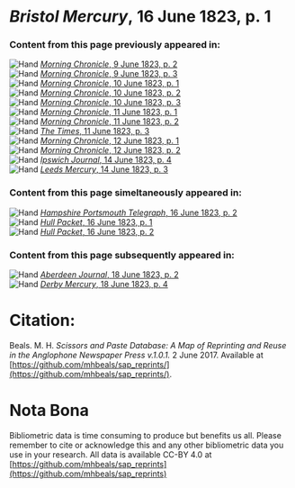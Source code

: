# *Bristol Mercury*, 16 June 1823, p. 1  
  
### Content from this page previously appeared in:  
![Hand](http://scissorsandpaste.net/wp-content/uploads/2017/06/smallhandpointer.png) [*Morning Chronicle*, 9 June 1823, p. 2](https://mhbeals.github.io/sap_html/Morning-Chronicle/Morning-Chronicle-9-June-1823-p-2)  
![Hand](http://scissorsandpaste.net/wp-content/uploads/2017/06/smallhandpointer.png) [*Morning Chronicle*, 9 June 1823, p. 3](https://mhbeals.github.io/sap_html/Morning-Chronicle/Morning-Chronicle-9-June-1823-p-3)  
![Hand](http://scissorsandpaste.net/wp-content/uploads/2017/06/smallhandpointer.png) [*Morning Chronicle*, 10 June 1823, p. 1](https://mhbeals.github.io/sap_html/Morning-Chronicle/Morning-Chronicle-10-June-1823-p-1)  
![Hand](http://scissorsandpaste.net/wp-content/uploads/2017/06/smallhandpointer.png) [*Morning Chronicle*, 10 June 1823, p. 2](https://mhbeals.github.io/sap_html/Morning-Chronicle/Morning-Chronicle-10-June-1823-p-2)  
![Hand](http://scissorsandpaste.net/wp-content/uploads/2017/06/smallhandpointer.png) [*Morning Chronicle*, 10 June 1823, p. 3](https://mhbeals.github.io/sap_html/Morning-Chronicle/Morning-Chronicle-10-June-1823-p-3)  
![Hand](http://scissorsandpaste.net/wp-content/uploads/2017/06/smallhandpointer.png) [*Morning Chronicle*, 11 June 1823, p. 1](https://mhbeals.github.io/sap_html/Morning-Chronicle/Morning-Chronicle-11-June-1823-p-1)  
![Hand](http://scissorsandpaste.net/wp-content/uploads/2017/06/smallhandpointer.png) [*Morning Chronicle*, 11 June 1823, p. 2](https://mhbeals.github.io/sap_html/Morning-Chronicle/Morning-Chronicle-11-June-1823-p-2)  
![Hand](http://scissorsandpaste.net/wp-content/uploads/2017/06/smallhandpointer.png) [*The Times*, 11 June 1823, p. 3](https://mhbeals.github.io/sap_html/The-Times/The-Times-11-June-1823-p-3)  
![Hand](http://scissorsandpaste.net/wp-content/uploads/2017/06/smallhandpointer.png) [*Morning Chronicle*, 12 June 1823, p. 1](https://mhbeals.github.io/sap_html/Morning-Chronicle/Morning-Chronicle-12-June-1823-p-1)  
![Hand](http://scissorsandpaste.net/wp-content/uploads/2017/06/smallhandpointer.png) [*Morning Chronicle*, 12 June 1823, p. 2](https://mhbeals.github.io/sap_html/Morning-Chronicle/Morning-Chronicle-12-June-1823-p-2)  
![Hand](http://scissorsandpaste.net/wp-content/uploads/2017/06/smallhandpointer.png) [*Ipswich Journal*, 14 June 1823, p. 4](https://mhbeals.github.io/sap_html/Ipswich-Journal/Ipswich-Journal-14-June-1823-p-4)  
![Hand](http://scissorsandpaste.net/wp-content/uploads/2017/06/smallhandpointer.png) [*Leeds Mercury*, 14 June 1823, p. 3](https://mhbeals.github.io/sap_html/Leeds-Mercury/Leeds-Mercury-14-June-1823-p-3)  
  
### Content from this page simeltaneously appeared in:  
![Hand](http://scissorsandpaste.net/wp-content/uploads/2017/06/smallhandpointer.png) [*Hampshire Portsmouth Telegraph*, 16 June 1823, p. 2](https://mhbeals.github.io/sap_html/Hampshire-Portsmouth-Telegraph/Hampshire-Portsmouth-Telegraph-16-June-1823-p-2)  
![Hand](http://scissorsandpaste.net/wp-content/uploads/2017/06/smallhandpointer.png) [*Hull Packet*, 16 June 1823, p. 1](https://mhbeals.github.io/sap_html/Hull-Packet/Hull-Packet-16-June-1823-p-1)  
![Hand](http://scissorsandpaste.net/wp-content/uploads/2017/06/smallhandpointer.png) [*Hull Packet*, 16 June 1823, p. 2](https://mhbeals.github.io/sap_html/Hull-Packet/Hull-Packet-16-June-1823-p-2)  
  
### Content from this page subsequently appeared in:  
![Hand](http://scissorsandpaste.net/wp-content/uploads/2017/06/smallhandpointer.png) [*Aberdeen Journal*, 18 June 1823, p. 2](https://mhbeals.github.io/sap_html/Aberdeen-Journal/Aberdeen-Journal-18-June-1823-p-2)  
![Hand](http://scissorsandpaste.net/wp-content/uploads/2017/06/smallhandpointer.png) [*Derby Mercury*, 18 June 1823, p. 4](https://mhbeals.github.io/sap_html/Derby-Mercury/Derby-Mercury-18-June-1823-p-4)  


# Citation: 

Beals. M. H. *Scissors and Paste Database: A Map of Reprinting and Reuse in the Anglophone Newspaper Press v.1.0.1.* 2 June 2017. Available at [https://github.com/mhbeals/sap_reprints/](https://github.com/mhbeals/sap_reprints/). 

# Nota Bona

Bibliometric data is time consuming to produce but benefits us all. Please remember to cite or acknowledge this and any other bibliometric data you use in your research. All data is available CC-BY 4.0 at [https://github.com/mhbeals/sap_reprints](https://github.com/mhbeals/sap_reprints)